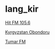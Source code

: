# lang_kir

[Hit FM 105.6](http://cdn.radioplayer.kg:8443/hitfm64)

[Kyrgyzstan Obondoru](http://31.192.250.52:8000/obondoru128)

[Tumar FM](http://live.tumar.fm:8000/online)

